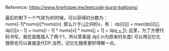 
Reference: https://www.hrwhisper.me/leetcode-burst-balloons/

最后的剩下一个气球为i的时候，可以获得的分数为：nums[-1]*nums[i]*nums[n].
那么介于i,j之间的x，有： dp[i][j] = max(dp[i][j], dp[i][x – 1] + nums[i – 1] * nums[x] * nums[j + 1] + dp[x + 1](j));
这里，为了方便代码书写，我在首尾插入了两个1，所以答案是 dp[1](n) (n为原来的长度)
可以用记忆化搜索也可以直接迭代DP,当然，记忆化搜索更好理解一点。

 